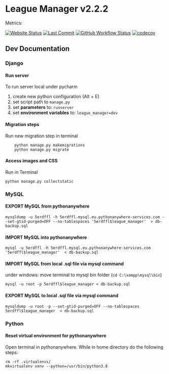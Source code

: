 # League Manager v2.2.2

Metrics:

[![Website Status](https://img.shields.io/website?url=https%3A%2F%2F5erdffl.eu.pythonanywhere.com%2F)](https://5erdffl.eu.pythonanywhere.com/)
[![Last Commit](https://img.shields.io/github/last-commit/chris0chris/league-manager)](https://github.com/chris0chris/league-manager)
[![GitHub Workflow Status](https://img.shields.io/circleci/build/github/chris0chris/league-manager/master)](https://app.circleci.com/pipelines/github/chris0chris/league-manager)
[![codecov](https://codecov.io/gh/chris0chris/league-manager/branch/master/graph/badge.svg)](https://codecov.io/gh/chris0chris/league-manager)

## Dev Documentation

### Django

#### Run server

To run server local under pycharm

1. create new python configuration (Alt + E)
  1. set script path to `manage.py`
  2. set **parameters** to: `runserver`
  3. set **environment variables** to: `league_manager=dev`

#### Migration steps

Run new migration step in terminal

```
    python manage.py makemigrations
    python manage.py migrate
```

#### Access images and CSS

Run in Terminal

```
python manage.py collectstatic
```

### MySQL

#### EXPORT MySQL from pythonanywhere

    mysqldump -u 5erdffl -h 5erdffl.mysql.eu.pythonanywhere-services.com --set-gtid-purged=OFF --no-tablespaces '5erdffl$league_manager'  > db-backup.sql

#### IMPORT MySQL into pythonanywhere

    mysql -u 5erdffl -h 5erdffl.mysql.eu.pythonanywhere-services.com '5erdffl$league_manager'  < db-backup.sql

#### IMPORT MySQL from local .sql file via mysql command

under windows: move terminal to mysql bin folder (`cd C:\xampp\mysql\bin`)

    mysql -u root -p 5erdffl$league_manager < db-backup.sql

#### EXPORT MySQL to local .sql file via mysql command

    mysqldump -u root -p --set-gtid-purged=OFF --no-tablespaces 5erdffl$league_manager  > db-backup.sql

### Python

#### Reset virtual environment for pythonanywhere

Open terminal in pythonanywhere. While in home directory do the following steps:

    rm -rf .virtualenvs/
    mkvirtualenv venv --python=/usr/bin/python3.8
